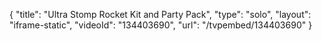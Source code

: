 {
    "title": "Ultra Stomp Rocket Kit and Party Pack",
    "type": "solo",
    "layout": "iframe-static",
    "videoId": "134403690",
    "url": "\/tvpembed\/134403690"
}